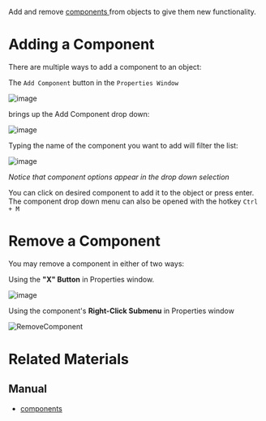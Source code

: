 Add and remove [ components  ](https://github.com/PlasmaEngine/PlasmaDocs/blob/master/plasma_editor_documentation/plasmamanual/architecture/components.markdown) from objects to give them new functionality.

 # Adding a Component
There are multiple ways to add a component to an object:

The `Add Component` button in the `Properties Window`



![image](https://media.githubusercontent.com/media/dragonCASTjosh/ZeroFiles/master/doc_files/47099.png)


brings up the Add Component drop down:



![image](https://media.githubusercontent.com/media/dragonCASTjosh/ZeroFiles/master/doc_files/47103.png)


 Typing the name of the component you want to add will filter the list:



![image](https://media.githubusercontent.com/media/dragonCASTjosh/ZeroFiles/master/doc_files/47105.png)


*Notice that component options appear in the drop down selection*


You can click on desired component to add it to the object or press enter. The component drop down menu can also be opened with the hotkey `Ctrl + M`

 # Remove a Component
You may remove a component in either of two ways:

Using the **"X" Button** in Properties window.


![image](https://media.githubusercontent.com/media/dragonCASTjosh/ZeroFiles/master/doc_files/47111.png)


Using the component's **Right-Click Submenu** in Properties window


![RemoveComponent](https://media.githubusercontent.com/media/dragonCASTjosh/ZeroFiles/master/doc_files/47427.png)


 # Related Materials
 ## Manual
- [components](https://github.com/PlasmaEngine/PlasmaDocs/blob/master/plasma_editor_documentation/plasmamanual/architecture/components.markdown) 

 